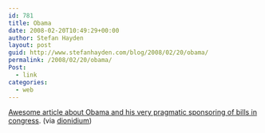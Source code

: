 ```yaml
---
id: 781
title: Obama
date: 2008-02-20T10:49:29+00:00
author: Stefan Hayden
layout: post
guid: http://www.stefanhayden.com/blog/2008/02/20/obama/
permalink: /2008/02/20/obama/
Post:
  - link
categories:
  - web
---
```

<a href="http://obsidianwings.blogs.com/obsidian_wings/2006/10/barack_obama.html">Awesome article about Obama and his very pragmatic sponsoring of bills in congress</a>. (via <span><a href="http://del.icio.us/dionidium" target="_blank" title="visit dionidium's bookmarks at del.icio.us">dionidium</a></span>)